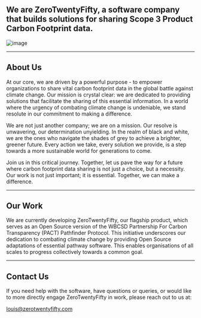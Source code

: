 ## We are ZeroTwentyFifty, a software company that builds solutions for sharing Scope 3 Product Carbon Footprint data.

![image](https://github.com/ZeroTwentyFifty/.github/assets/18162779/2ffe0053-da13-404e-b1fd-b7ae45287b4f)

----

## About Us

At our core, we are driven by a powerful purpose - to empower organizations to share vital carbon footprint data in the global battle against climate change. Our mission is crystal clear: we are dedicated to providing solutions that facilitate the sharing of this essential information. In a world where the urgency of combating climate change is undeniable, we stand resolute in our commitment to making a difference.

We are not just another company; we are on a mission. Our resolve is unwavering, our determination unyielding. In the realm of black and white, we are the ones who navigate the shades of grey to achieve a brighter, greener future. Every action we take, every solution we provide, is a step towards a more sustainable world for generations to come.

Join us in this critical journey. Together, let us pave the way for a future where carbon footprint data sharing is not just a choice, but a necessity. Our work is not just important; it is essential. Together, we can make a difference.

----

## Our Work

We are currently developing ZeroTwentyFifty, our flagship product, which serves as an Open Source version of the WBCSD Partnership For Carbon Transparency (PACT) Pathfinder Protocol. This initiative underscores our dedication to combating climate change by providing Open Source adaptations of essential pathway software. This enables organisations of all scales to progress collectively towards a common goal.

----

## Contact Us

If you need help with the software, have questions or queries, or would like to more directly engage ZeroTwentyFifty in work, please reach out to us at:

  louis@zerotwentyfifty.com

<!--

**Here are some ideas to get you started:**

🙋‍♀️ A short introduction - what is your organization all about?
🌈 Contribution guidelines - how can the community get involved?
👩‍💻 Useful resources - where can the community find your docs? Is there anything else the community should know?
🍿 Fun facts - what does your team eat for breakfast?
🧙 Remember, you can do mighty things with the power of [Markdown](https://docs.github.com/github/writing-on-github/getting-started-with-writing-and-formatting-on-github/basic-writing-and-formatting-syntax)
-->
